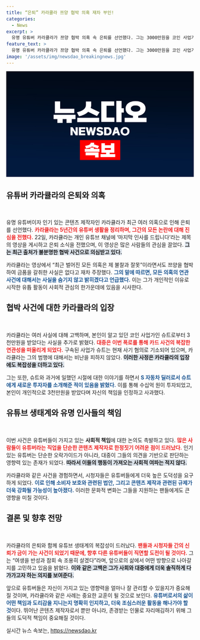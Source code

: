 ```yaml
---
title: “은퇴” 카라큘라 쯔양 협박 의혹 재차 부인!
categories:
  - News
excerpt: >
  유명 유튜버 카라큘라가 쯔양 협박 의혹 속 은퇴를 선언했다. 그는 3000만원을 코인 사업가 슈트에게 받았던 사실을 시인하며, 모든 영상을 비공개 처리했다. 과연 그가 밝힌 진실의 정체는 무엇일까? 클릭해서 확인해보세요!
feature_text: >
  유명 유튜버 카라큘라가 쯔양 협박 의혹 속 은퇴를 선언했다. 그는 3000만원을 코인 사업가 슈트에게 받았던 사실을 시인하며, 모든 영상을 비공개 처리했다. 과연 그가 밝힌 진실의 정체는 무엇일까? 클릭해서 확인해보세요!
image: '/assets/img/newsdao_breakingnews.jpg'
---
```


<p><img src="/assets/img/newsdao_breakingnews.jpg" alt="ranknews 속보" /></p>

<h2 data-ke-size="size26">유튜버 카라큘라의 은퇴와 의혹</h2>

<p data-ke-size="size16">&nbsp;</p>

<p>유명 유튜버이자 인기 있는 콘텐츠 제작자인 카라큘라가 최근 여러 의혹으로 인해 은퇴를 선언했다. <b><span style="color: #ee2323;">카라큘라는 5년간의 유튜버 생활을 정리하며, 그간의 모든 논란에 대해 진심을 전했다.</span></b> 22일, 카라큘라는 개인 유튜브 채널에 ‘마지막 인사를 드립니다’라는 제목의 영상을 게시하고 은퇴 소식을 전했으며, 이 영상은 많은 사람들의 관심을 끌었다. <b><span style="background-color: #21538527;">그는 최근 출처가 불분명한 협박 사건으로 의심받고 있다.</span></b></p>

<p>카라큘라는 영상에서 “최근 벌어진 모든 의혹은 제 불찰과 잘못”이라면서도 쯔양을 협박하여 금품을 갈취한 사실은 없다고 재차 주장했다. <b><span style="color: #1a5490;">그의 말에 따르면, 모든 의혹의 연관 사건에 대해서는 사실을 숨기지 않고 밝히겠다고 언급했다.</span></b> 이는 그가 개인적인 이유로 시작한 유튭 활동이 사회적 관심의 한가운데에 있음을 시사한다.</p>

<h2 data-ke-size="size26">협박 사건에 대한 카라큘라의 입장</h2>

<p data-ke-size="size16">&nbsp;</p>

<p>카라큘라는 여러 사실에 대해 고백하며, 본인이 알고 있던 코인 사업가인 슈트로부터 3천만원을 받았다는 사실을 추가로 밝혔다. <b><span style="color: #ee2323;">대중은 이번 폭로를 통해 카드 사건의 복잡한 연관성을 떠올리게 되었다.</span></b> 구속된 사업가 슈트는 현재 사기 혐의로 기소되어 있으며, 카라큘라는 그의 범행에 대해서는 비난을 피하지 않았다. <b><span style="background-color: #21538527;">이러한 사정은 카라큘라의 입장에도 복잡성을 더하고 있다.</span></b></p>

<p>그는 또한, 슈트와 과거에 일했던 시절에 대한 이야기를 하면서 <b><span style="color: #1a5490;">S 자동차 딜러로서 슈트에게 새로운 투자자를 소개해준 적이 있음을 밝혔다.</span></b> 이를 통해 수십억 원이 투자되었고, 본인이 개인적으로 3천만원을 받았다며 자신의 책임을 인정하고 사과했다.</p>

<h2 data-ke-size="size26">유튜브 생태계와 유명 인사들의 책임</h2>

<p data-ke-size="size16">&nbsp;</p>

<p>이번 사건은 유튜버들이 가지고 있는 <b>사회적 책임</b>에 대한 논의도 촉발하고 있다. <b><span style="color: #ee2323;">많은 사람들이 유튜버라는 직업을 단순한 콘텐츠 제작자로 한정짓기 어려운 점이 드러났다.</span></b> 인기 있는 유튜버는 단순한 오락가이드가 아니라, 대중이 그들의 의견을 기반으로 판단하는 영향력 있는 존재가 되었다. <b><span style="background-color: #21538527;">따라서 이들의 행동이 가져오는 사회적 여파는 적지 않다.</span></b></p>

<p>카라큘라와 같은 사건을 경험하면서, 시청자들은 유튜버들에게 더욱 높은 도덕성을 요구하게 되었다. <b><span style="color: #1a5490;">이로 인해 소비자 보호와 관련된 법안, 그리고 콘텐츠 제작과 관련된 규제가 더욱 강화될 가능성이 높아졌다.</span></b> 이러한 문화적 변화는 그들을 지원하는 팬들에게도 큰 영향을 미칠 것이다.</p>

<h2 data-ke-size="size26">결론 및 향후 전망</h2>

<p data-ke-size="size16">&nbsp;</p>

<p>카라큘라의 은퇴와 함께 유튜브 생태계의 복잡성이 드러났다. <b><span style="color: #ee2323;">팬들과 시청자들 간의 신뢰가 금이 가는 사건이 되었기 때문에, 향후 다른 유튜버들이 직면할 도전이 될 것이다.</span></b> 그는 “여생을 반성과 참회 속 조용히 살겠다”라며, 앞으로의 삶에서 어떤 방향으로 나아갈지를 고민하고 있음을 밝혔다. <b><span style="background-color: #21538527;">이와 같은 고백은 그가 사회와 대중에게 더욱 솔직하게 다가가고자 하는 의지를 보여준다.</span></b></p>

<p>앞으로 유튜버들은 자신이 가지고 있는 영향력을 얼마나 잘 관리할 수 있을지가 중요해질 것이며, 카라큘라와 같은 사례는 중요한 교훈이 될 것으로 보인다. <b><span style="color: #1a5490;">유튜버로서의 삶이 어떤 책임과 도리감을 지니는지 명확히 인지하고, 더욱 조심스러운 활동을 해나가야 할 것</span></b>이다. 뛰어난 콘텐츠 제작자로서 뿐만 아니라, 존경받는 인물로 자리매김하기 위해 그들의 도덕적 책임이 중요해질 것이다. </p>

<p data-ke-size="size16"></p>
실시간 뉴스 속보는, <a href="https://newsdao.kr" rel="dofollow">https://newsdao.kr</a>


